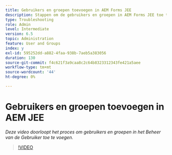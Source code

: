 ```yaml
---
title: Gebruikers en groepen toevoegen in AEM Forms JEE
description: Stappen om de gebruikers en groepen in AEM Forms JEE toe te voegen
type: Troubleshooting
role: Admin
level: Intermediate
version: 6.5
topic: Administration
feature: User and Groups
index: y
exl-id: 595252dd-a882-4faa-938b-7aeb5a383056
duration: 130
source-git-commit: f4c621f3a9caa8c2c64b8323312343fe421a5aee
workflow-type: tm+mt
source-wordcount: '44'
ht-degree: 0%

---
```


# Gebruikers en groepen toevoegen in AEM JEE

*Deze video doorloopt het proces om gebruikers en groepen in het Beheer van de Gebruiker toe te voegen.*

>[!VIDEO](https://video.tv.adobe.com/v/335485?quality=12&learn=on)
